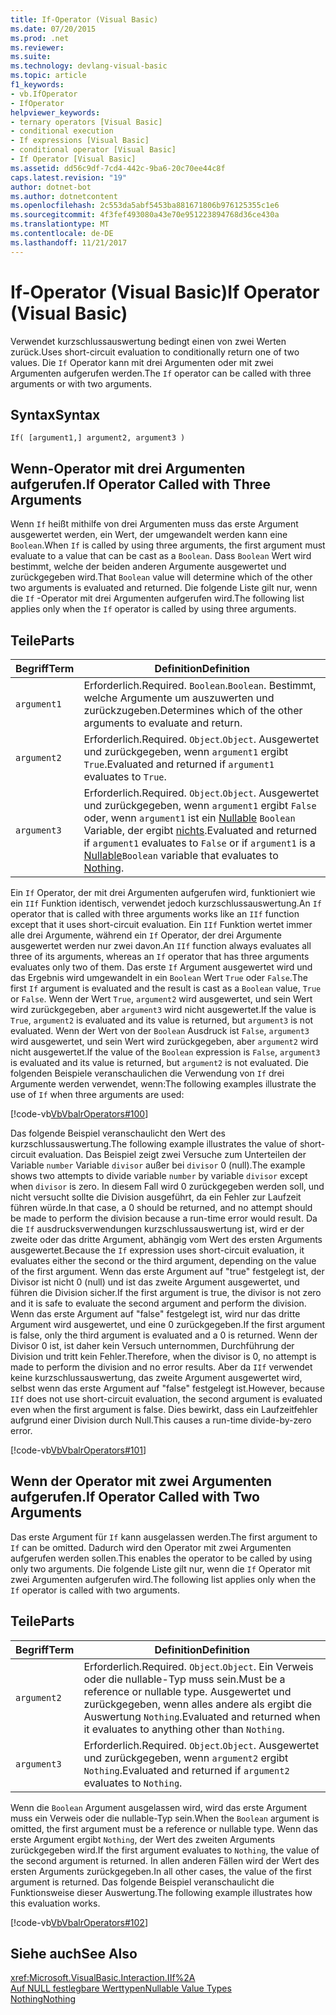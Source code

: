 ```yaml
---
title: If-Operator (Visual Basic)
ms.date: 07/20/2015
ms.prod: .net
ms.reviewer: 
ms.suite: 
ms.technology: devlang-visual-basic
ms.topic: article
f1_keywords:
- vb.IfOperator
- IfOperator
helpviewer_keywords:
- ternary operators [Visual Basic]
- conditional execution
- If expressions [Visual Basic]
- conditional operator [Visual Basic]
- If Operator [Visual Basic]
ms.assetid: dd56c9df-7cd4-442c-9ba6-20c70ee44c8f
caps.latest.revision: "19"
author: dotnet-bot
ms.author: dotnetcontent
ms.openlocfilehash: 2c553da5abf5453ba881671806b976125355c1e6
ms.sourcegitcommit: 4f3fef493080a43e70e951223894768d36ce430a
ms.translationtype: MT
ms.contentlocale: de-DE
ms.lasthandoff: 11/21/2017
---
```

# <a name="if-operator-visual-basic"></a><span data-ttu-id="6f322-102">If-Operator (Visual Basic)</span><span class="sxs-lookup"><span data-stu-id="6f322-102">If Operator (Visual Basic)</span></span>
<span data-ttu-id="6f322-103">Verwendet kurzschlussauswertung bedingt einen von zwei Werten zurück.</span><span class="sxs-lookup"><span data-stu-id="6f322-103">Uses short-circuit evaluation to conditionally return one of two values.</span></span> <span data-ttu-id="6f322-104">Die `If` Operator kann mit drei Argumenten oder mit zwei Argumenten aufgerufen werden.</span><span class="sxs-lookup"><span data-stu-id="6f322-104">The `If` operator can be called with three arguments or with two arguments.</span></span>  
  
## <a name="syntax"></a><span data-ttu-id="6f322-105">Syntax</span><span class="sxs-lookup"><span data-stu-id="6f322-105">Syntax</span></span>  
  
```  
If( [argument1,] argument2, argument3 )  
```  
  
## <a name="if-operator-called-with-three-arguments"></a><span data-ttu-id="6f322-106">Wenn-Operator mit drei Argumenten aufgerufen.</span><span class="sxs-lookup"><span data-stu-id="6f322-106">If Operator Called with Three Arguments</span></span>  
 <span data-ttu-id="6f322-107">Wenn `If` heißt mithilfe von drei Argumenten muss das erste Argument ausgewertet werden, ein Wert, der umgewandelt werden kann eine `Boolean`.</span><span class="sxs-lookup"><span data-stu-id="6f322-107">When `If` is called by using three arguments, the first argument must evaluate to a value that can be cast as a `Boolean`.</span></span> <span data-ttu-id="6f322-108">Dass `Boolean` Wert wird bestimmt, welche der beiden anderen Argumente ausgewertet und zurückgegeben wird.</span><span class="sxs-lookup"><span data-stu-id="6f322-108">That `Boolean` value will determine which of the other two arguments is evaluated and returned.</span></span> <span data-ttu-id="6f322-109">Die folgende Liste gilt nur, wenn die `If` -Operator mit drei Argumenten aufgerufen wird.</span><span class="sxs-lookup"><span data-stu-id="6f322-109">The following list applies only when the `If` operator is called by using three arguments.</span></span>  
  
## <a name="parts"></a><span data-ttu-id="6f322-110">Teile</span><span class="sxs-lookup"><span data-stu-id="6f322-110">Parts</span></span>  
  
|<span data-ttu-id="6f322-111">Begriff</span><span class="sxs-lookup"><span data-stu-id="6f322-111">Term</span></span>|<span data-ttu-id="6f322-112">Definition</span><span class="sxs-lookup"><span data-stu-id="6f322-112">Definition</span></span>|  
|---|---|  
|`argument1`|<span data-ttu-id="6f322-113">Erforderlich.</span><span class="sxs-lookup"><span data-stu-id="6f322-113">Required.</span></span> <span data-ttu-id="6f322-114">`Boolean`.</span><span class="sxs-lookup"><span data-stu-id="6f322-114">`Boolean`.</span></span> <span data-ttu-id="6f322-115">Bestimmt, welche Argumente um auszuwerten und zurückzugeben.</span><span class="sxs-lookup"><span data-stu-id="6f322-115">Determines which of the other arguments to evaluate and return.</span></span>|  
|`argument2`|<span data-ttu-id="6f322-116">Erforderlich.</span><span class="sxs-lookup"><span data-stu-id="6f322-116">Required.</span></span> <span data-ttu-id="6f322-117">`Object`.</span><span class="sxs-lookup"><span data-stu-id="6f322-117">`Object`.</span></span> <span data-ttu-id="6f322-118">Ausgewertet und zurückgegeben, wenn `argument1` ergibt `True`.</span><span class="sxs-lookup"><span data-stu-id="6f322-118">Evaluated and returned if `argument1` evaluates to `True`.</span></span>|  
|`argument3`|<span data-ttu-id="6f322-119">Erforderlich.</span><span class="sxs-lookup"><span data-stu-id="6f322-119">Required.</span></span> <span data-ttu-id="6f322-120">`Object`.</span><span class="sxs-lookup"><span data-stu-id="6f322-120">`Object`.</span></span> <span data-ttu-id="6f322-121">Ausgewertet und zurückgegeben, wenn `argument1` ergibt `False` oder, wenn `argument1` ist ein [Nullable](../../../visual-basic/programming-guide/language-features/data-types/nullable-value-types.md) `Boolean` Variable, der ergibt [nichts](../../../visual-basic/language-reference/nothing.md).</span><span class="sxs-lookup"><span data-stu-id="6f322-121">Evaluated and returned if `argument1` evaluates to `False` or if `argument1` is a [Nullable](../../../visual-basic/programming-guide/language-features/data-types/nullable-value-types.md)`Boolean` variable that evaluates to [Nothing](../../../visual-basic/language-reference/nothing.md).</span></span>|  
  
 <span data-ttu-id="6f322-122">Ein `If` Operator, der mit drei Argumenten aufgerufen wird, funktioniert wie ein `IIf` Funktion identisch, verwendet jedoch kurzschlussauswertung.</span><span class="sxs-lookup"><span data-stu-id="6f322-122">An `If` operator that is called with three arguments works like an `IIf` function except that it uses short-circuit evaluation.</span></span> <span data-ttu-id="6f322-123">Ein `IIf` Funktion wertet immer alle drei Argumente, während ein `If` Operator, der drei Argumente ausgewertet werden nur zwei davon.</span><span class="sxs-lookup"><span data-stu-id="6f322-123">An `IIf` function always evaluates all three of its arguments, whereas an `If` operator that has three arguments evaluates only two of them.</span></span> <span data-ttu-id="6f322-124">Das erste `If` Argument ausgewertet wird und das Ergebnis wird umgewandelt in ein `Boolean` Wert `True` oder `False`.</span><span class="sxs-lookup"><span data-stu-id="6f322-124">The first `If` argument is evaluated and the result is cast as a `Boolean` value, `True` or `False`.</span></span> <span data-ttu-id="6f322-125">Wenn der Wert `True`, `argument2` wird ausgewertet, und sein Wert wird zurückgegeben, aber `argument3` wird nicht ausgewertet.</span><span class="sxs-lookup"><span data-stu-id="6f322-125">If the value is `True`, `argument2` is evaluated and its value is returned, but `argument3` is not evaluated.</span></span> <span data-ttu-id="6f322-126">Wenn der Wert von der `Boolean` Ausdruck ist `False`, `argument3` wird ausgewertet, und sein Wert wird zurückgegeben, aber `argument2` wird nicht ausgewertet.</span><span class="sxs-lookup"><span data-stu-id="6f322-126">If the value of the `Boolean` expression is `False`, `argument3` is evaluated and its value is returned, but `argument2` is not evaluated.</span></span> <span data-ttu-id="6f322-127">Die folgenden Beispiele veranschaulichen die Verwendung von `If` drei Argumente werden verwendet, wenn:</span><span class="sxs-lookup"><span data-stu-id="6f322-127">The following examples illustrate the use of `If` when three arguments are used:</span></span>  
  
 [!code-vb[VbVbalrOperators#100](../../../visual-basic/language-reference/operators/codesnippet/VisualBasic/if-operator_1.vb)]  
  
 <span data-ttu-id="6f322-128">Das folgende Beispiel veranschaulicht den Wert des kurzschlussauswertung.</span><span class="sxs-lookup"><span data-stu-id="6f322-128">The following example illustrates the value of short-circuit evaluation.</span></span> <span data-ttu-id="6f322-129">Das Beispiel zeigt zwei Versuche zum Unterteilen der Variable `number` Variable `divisor` außer bei `divisor` 0 (null).</span><span class="sxs-lookup"><span data-stu-id="6f322-129">The example shows two attempts to divide variable `number` by variable `divisor` except when `divisor` is zero.</span></span> <span data-ttu-id="6f322-130">In diesem Fall wird 0 zurückgegeben werden soll, und nicht versucht sollte die Division ausgeführt, da ein Fehler zur Laufzeit führen würde.</span><span class="sxs-lookup"><span data-stu-id="6f322-130">In that case, a 0 should be returned, and no attempt should be made to perform the division because a run-time error would result.</span></span> <span data-ttu-id="6f322-131">Da die `If` ausdrucksverwendungen kurzschlussauswertung ist, wird er der zweite oder das dritte Argument, abhängig vom Wert des ersten Arguments ausgewertet.</span><span class="sxs-lookup"><span data-stu-id="6f322-131">Because the `If` expression uses short-circuit evaluation, it evaluates either the second or the third argument, depending on the value of the first argument.</span></span> <span data-ttu-id="6f322-132">Wenn das erste Argument auf "true" festgelegt ist, der Divisor ist nicht 0 (null) und ist das zweite Argument ausgewertet, und führen die Division sicher.</span><span class="sxs-lookup"><span data-stu-id="6f322-132">If the first argument is true, the divisor is not zero and it is safe to evaluate the second argument and perform the division.</span></span> <span data-ttu-id="6f322-133">Wenn das erste Argument auf "false" festgelegt ist, wird nur das dritte Argument wird ausgewertet, und eine 0 zurückgegeben.</span><span class="sxs-lookup"><span data-stu-id="6f322-133">If the first argument is false, only the third argument is evaluated and a 0 is returned.</span></span> <span data-ttu-id="6f322-134">Wenn der Divisor 0 ist, ist daher kein Versuch unternommen, Durchführung der Division und tritt kein Fehler.</span><span class="sxs-lookup"><span data-stu-id="6f322-134">Therefore, when the divisor is 0, no attempt is made to perform the division and no error results.</span></span> <span data-ttu-id="6f322-135">Aber da `IIf` verwendet keine kurzschlussauswertung, das zweite Argument ausgewertet wird, selbst wenn das erste Argument auf "false" festgelegt ist.</span><span class="sxs-lookup"><span data-stu-id="6f322-135">However, because `IIf` does not use short-circuit evaluation, the second argument is evaluated even when the first argument is false.</span></span> <span data-ttu-id="6f322-136">Dies bewirkt, dass ein Laufzeitfehler aufgrund einer Division durch Null.</span><span class="sxs-lookup"><span data-stu-id="6f322-136">This causes a run-time divide-by-zero error.</span></span>  
  
 [!code-vb[VbVbalrOperators#101](../../../visual-basic/language-reference/operators/codesnippet/VisualBasic/if-operator_2.vb)]  
  
## <a name="if-operator-called-with-two-arguments"></a><span data-ttu-id="6f322-137">Wenn der Operator mit zwei Argumenten aufgerufen.</span><span class="sxs-lookup"><span data-stu-id="6f322-137">If Operator Called with Two Arguments</span></span>  
 <span data-ttu-id="6f322-138">Das erste Argument für `If` kann ausgelassen werden.</span><span class="sxs-lookup"><span data-stu-id="6f322-138">The first argument to `If` can be omitted.</span></span> <span data-ttu-id="6f322-139">Dadurch wird den Operator mit zwei Argumenten aufgerufen werden sollen.</span><span class="sxs-lookup"><span data-stu-id="6f322-139">This enables the operator to be called by using only two arguments.</span></span> <span data-ttu-id="6f322-140">Die folgende Liste gilt nur, wenn die `If` Operator mit zwei Argumenten aufgerufen wird.</span><span class="sxs-lookup"><span data-stu-id="6f322-140">The following list applies only when the `If` operator is called with two arguments.</span></span>  
  
## <a name="parts"></a><span data-ttu-id="6f322-141">Teile</span><span class="sxs-lookup"><span data-stu-id="6f322-141">Parts</span></span>  
  
|<span data-ttu-id="6f322-142">Begriff</span><span class="sxs-lookup"><span data-stu-id="6f322-142">Term</span></span>|<span data-ttu-id="6f322-143">Definition</span><span class="sxs-lookup"><span data-stu-id="6f322-143">Definition</span></span>|  
|---|---|  
|`argument2`|<span data-ttu-id="6f322-144">Erforderlich.</span><span class="sxs-lookup"><span data-stu-id="6f322-144">Required.</span></span> <span data-ttu-id="6f322-145">`Object`.</span><span class="sxs-lookup"><span data-stu-id="6f322-145">`Object`.</span></span> <span data-ttu-id="6f322-146">Ein Verweis oder die nullable-Typ muss sein.</span><span class="sxs-lookup"><span data-stu-id="6f322-146">Must be a reference or nullable type.</span></span> <span data-ttu-id="6f322-147">Ausgewertet und zurückgegeben, wenn alles andere als ergibt die Auswertung `Nothing`.</span><span class="sxs-lookup"><span data-stu-id="6f322-147">Evaluated and returned when it evaluates to anything other than `Nothing`.</span></span>|  
|`argument3`|<span data-ttu-id="6f322-148">Erforderlich.</span><span class="sxs-lookup"><span data-stu-id="6f322-148">Required.</span></span> <span data-ttu-id="6f322-149">`Object`.</span><span class="sxs-lookup"><span data-stu-id="6f322-149">`Object`.</span></span> <span data-ttu-id="6f322-150">Ausgewertet und zurückgegeben, wenn `argument2` ergibt `Nothing`.</span><span class="sxs-lookup"><span data-stu-id="6f322-150">Evaluated and returned if `argument2` evaluates to `Nothing`.</span></span>|  
  
 <span data-ttu-id="6f322-151">Wenn die `Boolean` Argument ausgelassen wird, wird das erste Argument muss ein Verweis oder die nullable-Typ sein.</span><span class="sxs-lookup"><span data-stu-id="6f322-151">When the `Boolean` argument is omitted, the first argument must be a reference or nullable type.</span></span> <span data-ttu-id="6f322-152">Wenn das erste Argument ergibt `Nothing`, der Wert des zweiten Arguments zurückgegeben wird.</span><span class="sxs-lookup"><span data-stu-id="6f322-152">If the first argument evaluates to `Nothing`, the value of the second argument is returned.</span></span> <span data-ttu-id="6f322-153">In allen anderen Fällen wird der Wert des ersten Arguments zurückgegeben.</span><span class="sxs-lookup"><span data-stu-id="6f322-153">In all other cases, the value of the first argument is returned.</span></span> <span data-ttu-id="6f322-154">Das folgende Beispiel veranschaulicht die Funktionsweise dieser Auswertung.</span><span class="sxs-lookup"><span data-stu-id="6f322-154">The following example illustrates how this evaluation works.</span></span>  
  
 [!code-vb[VbVbalrOperators#102](../../../visual-basic/language-reference/operators/codesnippet/VisualBasic/if-operator_3.vb)]  
  
## <a name="see-also"></a><span data-ttu-id="6f322-155">Siehe auch</span><span class="sxs-lookup"><span data-stu-id="6f322-155">See Also</span></span>  
 <xref:Microsoft.VisualBasic.Interaction.IIf%2A>  
 [<span data-ttu-id="6f322-156">Auf NULL festlegbare Werttypen</span><span class="sxs-lookup"><span data-stu-id="6f322-156">Nullable Value Types</span></span>](../../../visual-basic/programming-guide/language-features/data-types/nullable-value-types.md)  
 [<span data-ttu-id="6f322-157">Nothing</span><span class="sxs-lookup"><span data-stu-id="6f322-157">Nothing</span></span>](../../../visual-basic/language-reference/nothing.md)
